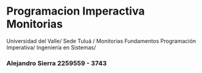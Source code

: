 # Programacion Imperactiva Monitorias
Universidad del Valle/ Sede Tuluá / Monitorias Fundamentos  Programación Imperativa/ Ingeniería en Sistemas/

### Alejandro Sierra 2259559 - 3743
